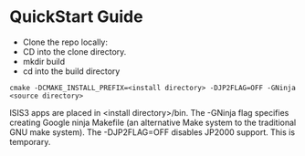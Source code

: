 # QuickStart Guide

* Clone the repo locally:  <repo directory>
* CD into the clone directory.
* mkdir build
* cd into the build directory
```
cmake -DCMAKE_INSTALL_PREFIX=<install directory> -DJP2FLAG=OFF -GNinja <source directory>
```
ISIS3 apps are placed in \<install directory\>/bin.  The -GNinja flag specifies creating Google ninja
Makefile (an alternative Make system to the traditional GNU make system).  The -DJP2FLAG=OFF disables
JP2000 support.  This is temporary.